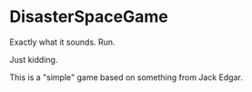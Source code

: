 # DisasterSpaceGame
Exactly what it sounds. Run.

Just kidding.

This is a "simple" game based on something from Jack Edgar.
